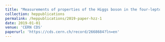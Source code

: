 ```yaml
---
title: "Measurements of properties of the Higgs boson in the four-lepton final state in proton-proton collisions at 13 TeV"
collection: heppublications
permalink: /heppublications/2019-paper-hzz-1
date: 2019-01-01
venue: 'CERN CDS'
paperurl: 'https://cds.cern.ch/record/2668684?ln=en'
---
```

